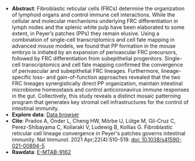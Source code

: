 * **Abstract**:
 Fibroblastic reticular cells (FRCs) determine the organization of lymphoid organs and control immune cell interactions. While the cellular and molecular mechanisms underlying FRC differentiation in lymph nodes and the splenic white pulp have been elaborated to some extent, in Peyer’s patches (PPs) they remain elusive. Using a combination of single-cell transcriptomics and cell fate mapping in advanced mouse models, we found that PP formation in the mouse embryo is initiated by an expansion of perivascular FRC precursors, followed by FRC differentiation from subepithelial progenitors. Single-cell transcriptomics and cell fate mapping confirmed the convergence of perivascular and subepithelial FRC lineages. Furthermore, lineage-specific loss- and gain-of-function approaches revealed that the two FRC lineages synergistically direct PP organization, maintain intestinal microbiome homeostasis and control anticoronavirus immune responses in the gut. Collectively, this study reveals a distinct mosaic patterning program that generates key stromal cell infrastructures for the control of intestinal immunity.
* **Explore data**: [Data browser](http://213.167.225.152:3838/PPFRCbrowser/) 
* **Cite**: Prados A, Onder L, Cheng HW, Mörbe U, Lütge M, Gil-Cruz C, Perez-Shibayama C, Koliaraki V, Ludewig B, Kollias G. Fibroblastic reticular cell lineage convergence in Peyer's patches governs intestinal immunity. Nat Immunol. 2021 Apr;22(4):510-519. [doi: 10.1038/s41590-021-00894-5](https://doi.org/10.1038/s41590-021-00894-5)
* **Rawdata**: [E-MTAB-9162](https://www.ebi.ac.uk/arrayexpress/experiments/E-MTAB-9162/)